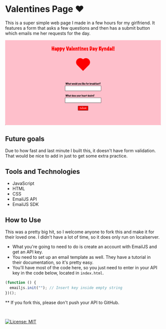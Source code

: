 # Valentines Page :hearts:

This is a super simple web page I made in a few hours for my girlfriend. It features a form that asks a few questions and then has a submit button which emails me her requests for the day.

![valentines web page](images/valentines.png)

## Future goals

Due to how fast and last minute I built this, it doesn't have form validation. That would be nice to add in just to get some extra practice.

## Tools and Technologies

- JavaScript
- HTML
- CSS
- EmailJS API
- EmailJS SDK

## How to Use

This was a pretty big hit, so I welcome anyone to fork this and make it for their loved one. I didn't have a lot of time, so it does only run on localserver.

- What you're going to need to do is create an account with EmailJS and get an API key.
- You need to set up an email template as well. They have a tutorial in their documentation, so it's pretty easy.
- You'll have most of the code here, so you just need to enter in your API key in the code below, located in `index.html`.

```js
(function () {
  emailjs.init(""); // Insert key inside empty string
})();
```

\*\* If you fork this, please don't push your API to GitHub.

<br />

[![License: MIT](https://img.shields.io/badge/License-MIT-yellow.svg)](https://opensource.org/licenses/MIT)
